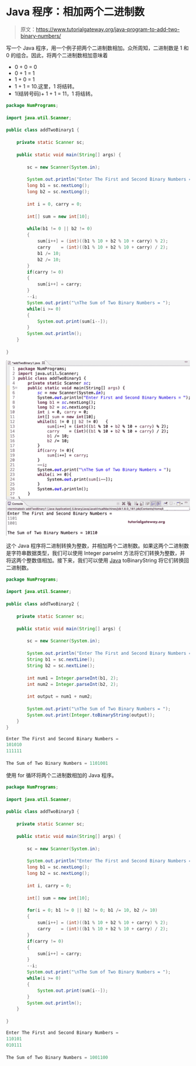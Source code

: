 # Java 程序：相加两个二进制数

> 原文：<https://www.tutorialgateway.org/java-program-to-add-two-binary-numbers/>

写一个 Java 程序，用一个例子把两个二进制数相加。众所周知，二进制数是 1 和 0 的组合。因此，将两个二进制数相加意味着

*   0 + 0 = 0
*   0 + 1 = 1
*   1 + 0 = 1
*   1 + 1 = 10.这里，1 将结转。
*   1(结转号码)+ 1 + 1 = 11，1 将结转。

```java
package NumPrograms;

import java.util.Scanner;

public class addTwoBinary1 {

	private static Scanner sc;

	public static void main(String[] args) {

		sc = new Scanner(System.in);

		System.out.println("Enter The First and Second Binary Numbers = ");	
		long b1 = sc.nextLong();
		long b2 = sc.nextLong();

		int i = 0, carry = 0;

		int[] sum = new int[10];

		while(b1 != 0 || b2 != 0)
		{
			sum[i++] = (int)((b1 % 10 + b2 % 10 + carry) % 2);
			carry    = (int)((b1 % 10 + b2 % 10 + carry) / 2);
			b1 /= 10;
			b2 /= 10;
		}
		if(carry != 0)
		{
			sum[i++] = carry;
		}
		--i;
		System.out.print("\nThe Sum of Two Binary Numbers = ");
		while(i >= 0)
		{
			System.out.print(sum[i--]);
		}
		System.out.println();
	}

}
```

![Java Program to Add Two Binary Numbers](img/ac8b6aa1368a9ec94475367ace334b56.png)

这个 Java 程序将二进制转换为整数，并相加两个二进制数。如果这两个二进制数是字符串数据类型，我们可以使用 Integer parseInt 方法将它们转换为整数，并将这两个整数值相加。接下来，我们可以使用 [Java](https://www.tutorialgateway.org/learn-java-programs/) toBinaryString 将它们转换回二进制数。

```java
package NumPrograms;

import java.util.Scanner;

public class addTwoBinary2 {

	private static Scanner sc;

	public static void main(String[] args) {

		sc = new Scanner(System.in);

		System.out.println("Enter The First and Second Binary Numbers = ");	
		String b1 = sc.nextLine();
		String b2 = sc.nextLine();

		int num1 = Integer.parseInt(b1, 2);
		int num2 = Integer.parseInt(b2, 2);

		int output = num1 + num2;

		System.out.print("\nThe Sum of Two Binary Numbers = ");
		System.out.print(Integer.toBinaryString(output));
	}
}
```

```java
Enter The First and Second Binary Numbers = 
101010
111111

The Sum of Two Binary Numbers = 1101001
```

使用 for 循环将两个二进制数相加的 Java 程序。

```java
package NumPrograms;

import java.util.Scanner;

public class addTwoBinary3 {

	private static Scanner sc;

	public static void main(String[] args) {

		sc = new Scanner(System.in);

		System.out.println("Enter The First and Second Binary Numbers = ");	
		long b1 = sc.nextLong();
		long b2 = sc.nextLong();

		int i, carry = 0;

		int[] sum = new int[10];

		for(i = 0; b1 != 0 || b2 != 0; b1 /= 10, b2 /= 10)
		{
			sum[i++] = (int)((b1 % 10 + b2 % 10 + carry) % 2);
			carry    = (int)((b1 % 10 + b2 % 10 + carry) / 2);		
		}
		if(carry != 0)
		{
			sum[i++] = carry;
		}
		--i;
		System.out.print("\nThe Sum of Two Binary Numbers = ");
		while(i >= 0)
		{
			System.out.print(sum[i--]);
		}
		System.out.println();
	}

}
```

```java
Enter The First and Second Binary Numbers = 
110101
010111

The Sum of Two Binary Numbers = 1001100
```